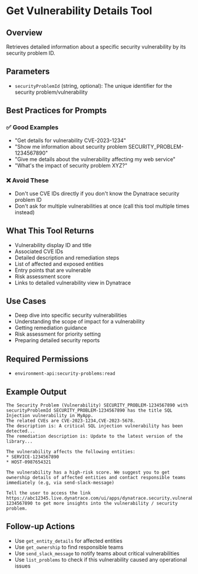 # Get Vulnerability Details Tool

## Overview

Retrieves detailed information about a specific security vulnerability by its security problem ID.

## Parameters

- `securityProblemId` (string, optional): The unique identifier for the security problem/vulnerability

## Best Practices for Prompts

### ✅ Good Examples

- "Get details for vulnerability CVE-2023-1234"
- "Show me information about security problem SECURITY_PROBLEM-1234567890"
- "Give me details about the vulnerability affecting my web service"
- "What's the impact of security problem XYZ?"

### ❌ Avoid These

- Don't use CVE IDs directly if you don't know the Dynatrace security problem ID
- Don't ask for multiple vulnerabilities at once (call this tool multiple times instead)

## What This Tool Returns

- Vulnerability display ID and title
- Associated CVE IDs
- Detailed description and remediation steps
- List of affected and exposed entities
- Entry points that are vulnerable
- Risk assessment score
- Links to detailed vulnerability view in Dynatrace

## Use Cases

- Deep dive into specific security vulnerabilities
- Understanding the scope of impact for a vulnerability
- Getting remediation guidance
- Risk assessment for priority setting
- Preparing detailed security reports

## Required Permissions

- `environment-api:security-problems:read`

## Example Output

```text
The Security Problem (Vulnerability) SECURITY_PROBLEM-1234567890 with securityProblemId SECURITY_PROBLEM-1234567890 has the title SQL Injection vulnerability in MyApp.
The related CVEs are CVE-2023-1234,CVE-2023-5678.
The description is: A critical SQL injection vulnerability has been detected...
The remediation description is: Update to the latest version of the library...

The vulnerability affects the following entities:
* SERVICE-1234567890
* HOST-0987654321

The vulnerability has a high-risk score. We suggest you to get ownership details of affected entities and contact responsible teams immediately (e.g, via send-slack-message)

Tell the user to access the link https://abc12345.live.dynatrace.com/ui/apps/dynatrace.security.vulnerabilities/vulnerabilities/SECURITY_PROBLEM-1234567890 to get more insights into the vulnerability / security problem.
```

## Follow-up Actions

- Use `get_entity_details` for affected entities
- Use `get_ownership` to find responsible teams
- Use `send_slack_message` to notify teams about critical vulnerabilities
- Use `list_problems` to check if this vulnerability caused any operational issues
